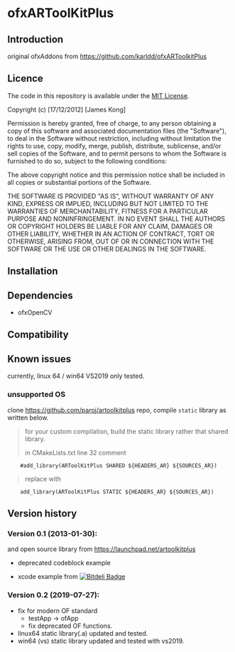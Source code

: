 # ofxARToolKitPlus

## Introduction
original ofxAddons from 
https://github.com/karldd/ofxARToolkitPlus

## Licence
The code in this repository is available under the [MIT License](https://secure.wikimedia.org/wikipedia/en/wiki/Mit_license).

Copyright (c) [17/12/2012] [James Kong]

Permission is hereby granted, free of charge, to any person obtaining a copy of this software and associated documentation files (the "Software"), to deal in the Software without restriction, including without limitation the rights to use, copy, modify, merge, publish, distribute, sublicense, and/or sell copies of the Software, and to permit persons to whom the Software is furnished to do so, subject to the following conditions:

The above copyright notice and this permission notice shall be included in all copies or substantial portions of the Software.

THE SOFTWARE IS PROVIDED "AS IS", WITHOUT WARRANTY OF ANY KIND, EXPRESS OR IMPLIED, INCLUDING BUT NOT LIMITED TO THE WARRANTIES OF MERCHANTABILITY, FITNESS FOR A PARTICULAR PURPOSE AND NONINFRINGEMENT. IN NO EVENT SHALL THE AUTHORS OR COPYRIGHT HOLDERS BE LIABLE FOR ANY CLAIM, DAMAGES OR OTHER LIABILITY, WHETHER IN AN ACTION OF CONTRACT, TORT OR OTHERWISE, ARISING FROM, OUT OF OR IN CONNECTION WITH THE SOFTWARE OR THE USE OR OTHER DEALINGS IN THE SOFTWARE.

## Installation


## Dependencies
- ofxOpenCV

## Compatibility


## Known issues
currently, linux 64 / win64 VS2019 only tested. </br>

### unsupported OS
clone https://github.com/paroj/artoolkitplus repo, compile `static` library as written below.

> for your custom compilation, build the static library rather that shared library.
>
> in CMakeLists.txt line 32
> comment 
```
    #add_library(ARToolKitPlus SHARED ${HEADERS_AR} ${SOURCES_AR})
```
> replace with
```
	add_library(ARToolKitPlus STATIC ${HEADERS_AR} ${SOURCES_AR})
```

## Version history

### Version 0.1 (2013-01-30):

and open source library from
https://launchpad.net/artoolkitplus

- deprecated codeblock example
+ xcode example from 
[![Bitdeli Badge](https://d2weczhvl823v0.cloudfront.net/fishkingsin/ofxartoolkitplus/trend.png)](https://bitdeli.com/free "Bitdeli Badge")

### Version 0.2 (2019-07-27):
- fix for modern OF standard 
	- testApp -> ofApp
	- fix deprecated OF functions.
- linux64 static library(.a) updated and tested.
- win64 (vs) static library updated and tested with vs2019.